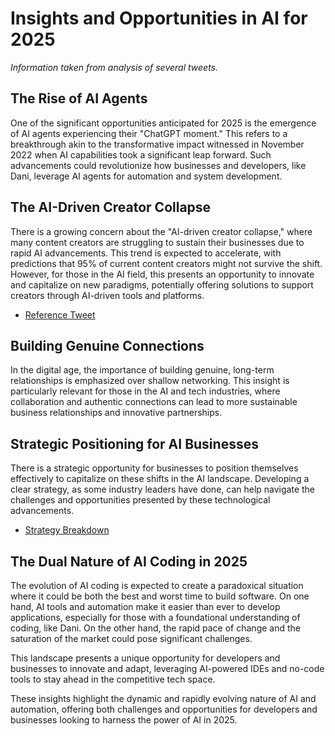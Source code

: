 # Insights and Opportunities in AI for 2025

*Information taken from analysis of several tweets.*

## The Rise of AI Agents

One of the significant opportunities anticipated for 2025 is the emergence of AI agents experiencing their "ChatGPT moment." This refers to a breakthrough akin to the transformative impact witnessed in November 2022 when AI capabilities took a significant leap forward. Such advancements could revolutionize how businesses and developers, like Dani, leverage AI agents for automation and system development. 

## The AI-Driven Creator Collapse

There is a growing concern about the "AI-driven creator collapse," where many content creators are struggling to sustain their businesses due to rapid AI advancements. This trend is expected to accelerate, with predictions that 95% of current content creators might not survive the shift. However, for those in the AI field, this presents an opportunity to innovate and capitalize on new paradigms, potentially offering solutions to support creators through AI-driven tools and platforms.

- [Reference Tweet](https://twitter.com/itsolelehmann/status/1234567890)

## Building Genuine Connections

In the digital age, the importance of building genuine, long-term relationships is emphasized over shallow networking. This insight is particularly relevant for those in the AI and tech industries, where collaboration and authentic connections can lead to more sustainable business relationships and innovative partnerships.

## Strategic Positioning for AI Businesses

There is a strategic opportunity for businesses to position themselves effectively to capitalize on these shifts in the AI landscape. Developing a clear strategy, as some industry leaders have done, can help navigate the challenges and opportunities presented by these technological advancements.

- [Strategy Breakdown](https://t.co/x4gGgc1b2i)

## The Dual Nature of AI Coding in 2025

The evolution of AI coding is expected to create a paradoxical situation where it could be both the best and worst time to build software. On one hand, AI tools and automation make it easier than ever to develop applications, especially for those with a foundational understanding of coding, like Dani. On the other hand, the rapid pace of change and the saturation of the market could pose significant challenges.

This landscape presents a unique opportunity for developers and businesses to innovate and adapt, leveraging AI-powered IDEs and no-code tools to stay ahead in the competitive tech space.

These insights highlight the dynamic and rapidly evolving nature of AI and automation, offering both challenges and opportunities for developers and businesses looking to harness the power of AI in 2025.